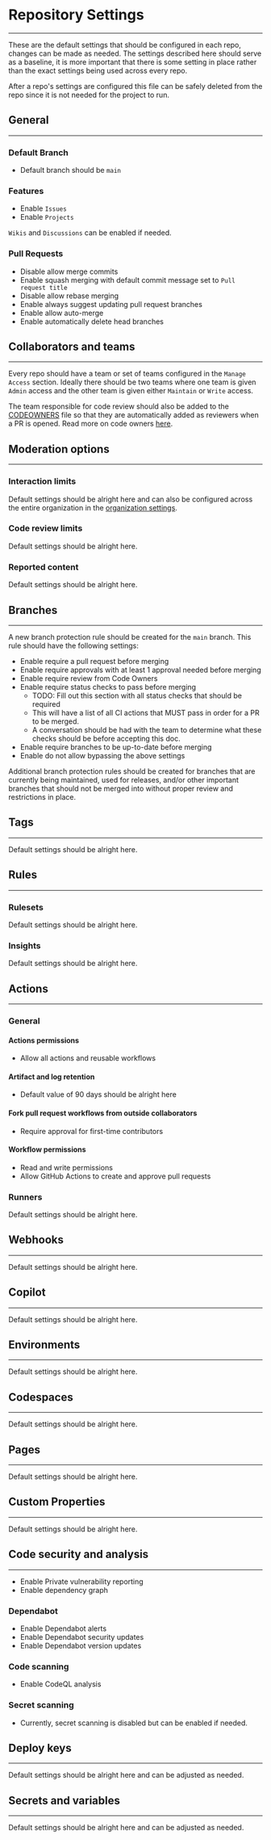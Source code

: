 # Repository Settings

---

These are the default settings that should be configured in each repo, changes can be made as needed.
The settings described here should serve as a baseline, it is more important that there is some setting in place rather 
than the exact settings being used across every repo.

After a repo's settings are configured this file can be safely deleted from the repo since it is not needed for the
project to run.

## General

---

### Default Branch
- Default branch should be `main`

### Features
- Enable `Issues` 
- Enable `Projects` 

`Wikis` and `Discussions` can be enabled if needed.

### Pull Requests
- Disable allow merge commits
- Enable squash merging with default commit message set to `Pull request title`
- Disable allow rebase merging
- Enable always suggest updating pull request branches
- Enable allow auto-merge
- Enable automatically delete head branches

## Collaborators and teams  

---

Every repo should have a team or set of teams configured in the `Manage Access` section. Ideally there should be
two teams where one team is given `Admin` access and the other team is given either `Maintain` or `Write` access.

The team responsible for code review should also be added to the [CODEOWNERS](../.github/CODEOWNERS) file so that
they are automatically added as reviewers when a PR is opened. Read more on code owners [here](https://help.github.com/articles/about-codeowners/).

## Moderation options

---

### Interaction limits

Default settings should be alright here and can also be configured across the entire organization 
in the [organization settings](https://github.com/organizations/strangelove-ventures/settings/interaction_limits).

### Code review limits

Default settings should be alright here.

### Reported content

Default settings should be alright here.

## Branches

---

A new branch protection rule should be created for the `main` branch. This rule should have the following settings:

- Enable require a pull request before merging
- Enable require approvals with at least 1 approval needed before merging
- Enable require review from Code Owners
- Enable require status checks to pass before merging
  - TODO: Fill out this section with all status checks that should be required
  - This will have a list of all CI actions that MUST pass in order for a PR to be merged.
  - A conversation should be had with the team to determine what these checks should be before accepting this doc.
- Enable require branches to be up-to-date before merging
- Enable do not allow bypassing the above settings

Additional branch protection rules should be created for branches that are currently being maintained, used for releases,
and/or other important branches that should not be merged into without proper review and restrictions in place. 

## Tags  

---

Default settings should be alright here. 

## Rules  

---

### Rulesets

Default settings should be alright here.

### Insights 

Default settings should be alright here.

## Actions  

---

### General

#### Actions permissions

- Allow all actions and reusable workflows

#### Artifact and log retention 

- Default value of 90 days should be alright here

#### Fork pull request workflows from outside collaborators

- Require approval for first-time contributors

#### Workflow permissions

- Read and write permissions
- Allow GitHub Actions to create and approve pull requests

### Runners

Default settings should be alright here.


## Webhooks  

---

Default settings should be alright here.

## Copilot  

---

Default settings should be alright here.

## Environments  

---

Default settings should be alright here.

## Codespaces  

---

Default settings should be alright here.

## Pages  

---

Default settings should be alright here.

## Custom Properties 

---

Default settings should be alright here.

## Code security and analysis 

---

- Enable Private vulnerability reporting
- Enable dependency graph

### Dependabot

- Enable Dependabot alerts
- Enable Dependabot security updates
- Enable Dependabot version updates

### Code scanning

- Enable CodeQL analysis

### Secret scanning

- Currently, secret scanning is disabled but can be enabled if needed.

## Deploy keys  

---

Default settings should be alright here and can be adjusted as needed.

## Secrets and variables  

---

Default settings should be alright here and can be adjusted as needed.



